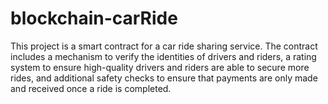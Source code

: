 # blockchain-carRide
This project is a smart contract for a car ride sharing service. The contract includes a mechanism to verify the identities of drivers and riders, a rating system to ensure high-quality drivers and riders are able to secure more rides, and additional safety checks to ensure that payments are only made and received once a ride is completed.
